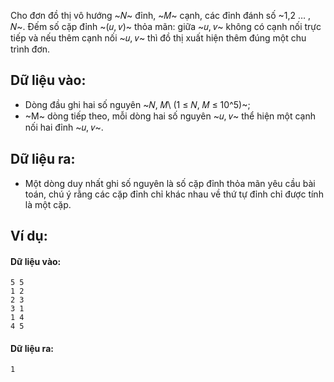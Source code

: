 <!--
**<center>NGUỒN: Hội thảo Duyên Hải 2016 - Lê Thanh Bình</center>**
-->

Cho đơn đồ thị vô hướng ~𝑁~ đỉnh, ~𝑀~ cạnh, các đỉnh đánh số ~1,2 … , 𝑁~. Đếm số cặp đỉnh ~(𝑢, 𝑣)~ thỏa mãn: giữa ~𝑢, 𝑣~ không có cạnh nối trực tiếp và nếu thêm cạnh nối ~𝑢, 𝑣~ thì đồ thị xuất hiện thêm đúng một chu trình đơn.

## Dữ liệu vào:
- Dòng đầu ghi hai số nguyên ~𝑁, 𝑀\ (1 ≤ 𝑁, 𝑀 ≤ 10^5)~;
- ~M~ dòng tiếp theo, mỗi dòng hai số nguyên ~𝑢, 𝑣~ thể hiện một cạnh nối hai đỉnh ~𝑢, 𝑣~.

## Dữ liệu ra:
- Một dòng duy nhất ghi số nguyên là số cặp đỉnh thỏa mãn yêu cầu bài toán, chú ý rằng các cặp đỉnh chỉ khác nhau về thứ tự đỉnh chỉ được tính là một cặp.

## Ví dụ:
#### Dữ liệu vào:
```
5 5
1 2
2 3
3 1
1 4
4 5
```

#### Dữ liệu ra:
```
1
```